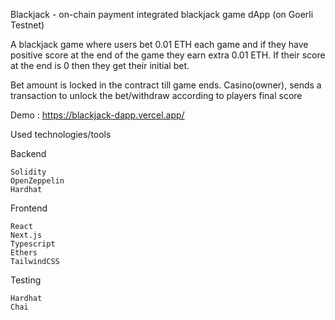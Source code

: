 Blackjack - on-chain payment integrated blackjack game dApp (on Goerli Testnet)


A blackjack game where users bet 0.01 ETH each game and if they have positive score at the end of the game they earn extra 0.01 ETH. If their score at the end is 0 then
they get their initial bet.

Bet amount is locked in the contract till game ends. Casino(owner), sends a transaction to unlock the bet/withdraw according to players final score


Demo : https://blackjack-dapp.vercel.app/



Used technologies/tools

Backend

    Solidity
    OpenZeppelin
    Hardhat

Frontend

    React
    Next.js
    Typescript
    Ethers
    TailwindCSS

Testing

    Hardhat
    Chai
    

